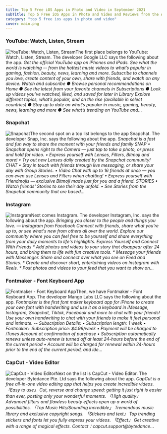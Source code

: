 ```yaml
---
title: Top 5 Free iOS Apps in Photo and Video in September 2021
subTitle: Top 5 Free iOS Apps in Photo and Video and Reviews from the AppStore in September 2021.
category: "top 5 free ios apps in photo and video"
cover: main.png
---
```


### YouTube: Watch, Listen, Stream

![YouTube: Watch, Listen, Stream](https://is4-ssl.mzstatic.com/image/thumb/Purple115/v4/73/4b/a9/734ba9ce-3372-d803-8959-da4edef8b3d4/logo_youtube_color-0-0-1x_U007emarketing-0-0-0-6-0-0-sRGB-0-0-0-GLES2_U002c0-512MB-85-220-0-0.png/100x100bb.png)The first place belongs to YouTube: Watch, Listen, Stream. The developer Google LLC says the following about the app. _Get the official YouTube app on iPhones and iPads. See what the world is watching -- from the hottest music videos to what’s popular in gaming, fashion, beauty, news, learning and more. Subscribe to channels you love, create content of your own, share with friends, and watch on any device.  Watch and subscribe ● Browse personal recommendations on Home ● See the latest from your favorite channels in Subscriptions ● Look up videos you’ve watched, liked, and saved for later in Library  Explore different topics, what’s popular, and on the rise (available in select countries) ● Stay up to date on what’s popular in music, gaming, beauty, news, learning and more ● See what’s trending on YouTube and_...

### Snapchat

![Snapchat](https://is5-ssl.mzstatic.com/image/thumb/Purple125/v4/95/72/1a/95721a37-521f-1c3f-65e0-271affdc15dd/AppIcon-0-0-1x_U007emarketing-0-0-0-5-0-0-sRGB-0-0-0-GLES2_U002c0-512MB-85-220-0-0.png/100x100bb.png)The second spot on a top list belongs to the app Snapchat. The developer Snap, Inc. says the following about the app. _Snapchat is a fast and fun way to share the moment with your friends and family  SNAP  • Snapchat opens right to the Camera — just tap to take a photo, or press and hold for video. • Express yourself with Lenses, Filters, Bitmoji and more!  • Try out new Lenses daily created by the Snapchat community!  CHAT  • Stay in touch with friends through live messaging, or share your day with Group Stories. • Video Chat with up to 16 friends at once — you can even use Lenses and Filters when chatting! • Express yourself with Friendmojis — exclusive Bitmoji made just for you and a friend.  STORIES • Watch friends' Stories to see their day unfold. • See Stories from the Snapchat community that are based_...

### Instagram

![Instagram](https://is5-ssl.mzstatic.com/image/thumb/Purple115/v4/73/ec/be/73ecbe74-7b33-a98b-048a-5c2d2cc9ceea/Prod-0-0-1x_U007emarketing-0-0-0-7-0-0-sRGB-0-0-0-GLES2_U002c0-512MB-85-220-0-0.png/100x100bb.png)Next comes Instagram. The developer Instagram, Inc. says the following about the app. _Bringing you closer to the people and things you love. — Instagram from Facebook  Connect with friends, share what you’re up to, or see what's new from others all over the world. Explore our community where you can feel free to be yourself and share everything from your daily moments to life's highlights.  Express Yourself and Connect With Friends  * Add photos and videos to your story that disappear after 24 hours, and bring them to life with fun creative tools. * Message your friends with Messenger. Share and connect over what you see on Feed and Stories. * Create and discover short, entertaining videos on Instagram with Reels. * Post photos and videos to your feed that you want to show on_...

### Fontmaker - Font Keyboard App

![Fontmaker - Font Keyboard App](https://is3-ssl.mzstatic.com/image/thumb/Purple125/v4/55/77/08/5577085d-857e-6913-84f6-cbb863e6ada9/AppIcon-0-1x_U007emarketing-0-7-0-85-220.png/100x100bb.png)Then, we have Fontmaker - Font Keyboard App. The developer Mango Labs LLC says the following about the app. _Fontmaker is the first font maker keyboard app for iPhone to create your own font with handwriting and use it as a keyboard in iMessage, Instagram, Snapchat, Tiktok, Facebook and more to chat with your friends!  Use your own handwriting to chat with your friends to make it feel personal and intimate.  --  Subscription Details:  • Subscription length: 1 week • Fontmaker+ Subscription price: $4.99/week • Payment will be charged to iTunes Account at confirmation of purchase • Subscription automatically renews unless auto-renew is turned off at least 24-hours before the end of the current period • Account will be charged for renewal within 24-hours prior to the end of the current period, and ide_...

### CapCut - Video Editor

![CapCut - Video Editor](https://is1-ssl.mzstatic.com/image/thumb/Purple115/v4/13/d9/bf/13d9bfb8-2b85-76b3-30f9-8e9183556229/AppIcon-0-0-1x_U007emarketing-0-0-0-7-0-0-sRGB-0-0-0-GLES2_U002c0-512MB-85-220-0-0.png/100x100bb.png)Next on the list is CapCut - Video Editor. The developer Bytedance Pte. Ltd says the following about the app. _CapCut is a free all-in-one video editing app that helps you create incredible videos.   「Easy to use」 Cut, reverse and change speed: getting it just right is easier than ever, posting only your wonderful moments.   「High quality」 Advanced filters and flawless beauty effects open up a world of possibilities.  「Top Music Hits/Sounding incredible」 Tremendous music library and exclusive copyright songs.  「Stickers and text」 Top trending stickers and fonts let you fully express your videos.   「Effect」 Get creative with a range of magical effects.  Contact：capcut.support@bytedance_...

